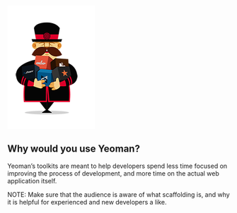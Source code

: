 ![Yeoman Packages](../assets/images/yeoman-packages.png)
## Why would you use Yeoman?

Yeoman’s toolkits are meant to help developers spend less time focused on improving the process of development, and more time on the actual web application itself.

NOTE:
Make sure that the audience is aware of what scaffolding is, and why it is
helpful for experienced and new developers a like.